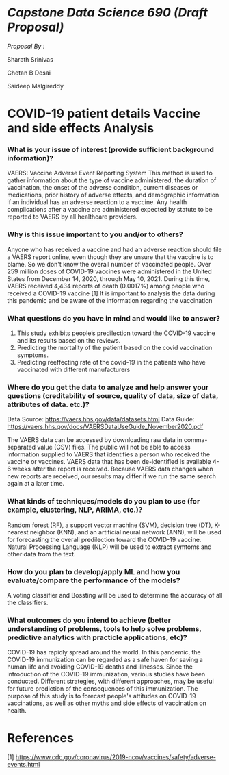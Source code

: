 # *Capstone Data Science 690 (Draft Proposal)*

*Proposal By :*

  Sharath Srinivas
  
  Chetan B Desai 
  
  Saideep Malgireddy
  
# COVID-19 patient details Vaccine and side effects Analysis
 
### What is your issue of interest (provide sufficient background information)?
VAERS: Vaccine Adverse Event Reporting System
This method is used to gather information about the type of vaccine administered, the duration of vaccination, the onset of the adverse condition, current diseases or medications, prior history of adverse effects, and demographic information if an individual has an adverse reaction to a vaccine. Any health complications after a vaccine are administered expected by statute to be reported to VAERS by all healthcare providers.

### Why is this issue important to you and/or to others?
Anyone who has received a vaccine and had an adverse reaction should file a VAERS report online, even though they are unsure that the vaccine is to blame. So we don't know the overall number of vaccinated people. Over 259 million doses of COVID-19 vaccines were administered in the United States from December 14, 2020, through May 10, 2021. During this time, VAERS received 4,434 reports of death (0.0017%) among people who received a COVID-19 vaccine [1]
It is important to analysis the data during this pandemic and be aware of the information regarding the vaccination 


### What questions do you have in mind and would like to answer?
1. This study exhibits people’s predilection toward the COVID-19 vaccine and its results based on the reviews.
2. Predicting the mortality of the patient based on the covid vaccination symptoms.
3. Predicting reeffecting rate of the covid-19 in the patients who have vaccinated with different manufacturers

### Where do you get the data to analyze and help answer your questions (creditability of source, quality of data, size of data, attributes of data. etc.)?

Data Source: https://vaers.hhs.gov/data/datasets.html
Data Guide: https://vaers.hhs.gov/docs/VAERSDataUseGuide_November2020.pdf

The VAERS data can be accessed by downloading raw data in comma-separated value (CSV) files. The public will not be able to access information supplied to VAERS that identifies a person who received the vaccine or vaccines. VAERS data that has been de-identified is available 4-6 weeks after the report is received. Because VAERS data changes when new reports are received, our results may differ if we run the same search again at a later time.

### What kinds of techniques/models do you plan to use (for example, clustering, NLP, ARIMA, etc.)?
Random forest (RF), a support vector machine (SVM), decision tree (DT), K-nearest neighbor (KNN), and an artificial neural network (ANN), will be used for forecasting the overall predilection toward the COVID-19 vaccine. Natural Processing Language (NLP) will be used to extract symtoms and other data from the text.

### How do you plan to develop/apply ML and how you evaluate/compare the performance of the models?
A voting classifier and Bossting will be used to determine the accuracy of all the classifiers.

### What outcomes do you intend to achieve (better understanding of problems, tools to help solve problems, predictive analytics with practicle applications, etc)?
COVID-19 has rapidly spread around the world. In this pandemic, the COVID-19 immunization can be regarded as a safe haven for saving a human life and avoiding COVID-19 deaths and illnesses. Since the introduction of the COVID-19 immunization, various studies have been conducted. Different strategies, with different approaches, may be useful for future prediction of the consequences of this immunization. The purpose of this study is to forecast people's attitudes on COVID-19 vaccinations, as well as other myths and side effects of vaccination on health.

# References
[1] https://www.cdc.gov/coronavirus/2019-ncov/vaccines/safety/adverse-events.html



